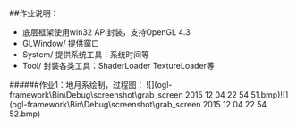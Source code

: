 ##作业说明：
- 底层框架使用win32 API封装，支持OpenGL 4.3
- GLWindow/ 提供窗口
- System/ 提供系统工具：系统时间等
- Tool/ 封装各类工具：ShaderLoader TextureLoader等

######作业1：地月系绘制，过程图：
![](ogl-framework\Bin\Debug\screenshot\grab_screen 2015 12 04 22 54 51.bmp)![](ogl-framework\Bin\Debug\screenshot\grab_screen 2015 12 04 22 54 52.bmp)

